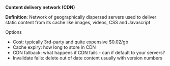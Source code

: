 **Content delivery network (CDN)**

**Definition**: Network of geographically dispersed servers used to deliver static content from its cache like images, videos, CSS and Javascript

Options
* Cost: typically 3rd-party and quite expensive $0.02/gb
* Cache expiry: how long to store in CDN
* CDN fallback: what happens if CDN fails - can if default to your servers?
* Invalidate fails: delete out of date content usually with version numbers
